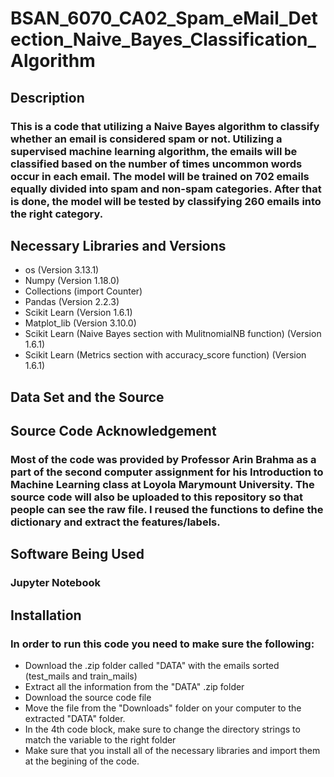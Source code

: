 # BSAN_6070_CA02_Spam_eMail_Detection_Naive_Bayes_Classification_Algorithm

## Description

### This is a code that utilizing a Naive Bayes algorithm to classify whether an email is considered spam or not. Utilizing a supervised machine learning algorithm, the emails will be classified based on the number of times uncommon words occur in each email. The model will be trained on 702 emails equally divided into spam and non-spam categories. After that is done, the model will be tested by classifying 260 emails into the right category. 

## Necessary Libraries and Versions

* os (Version 3.13.1)
* Numpy (Version 1.18.0)
* Collections (import Counter)
* Pandas (Version 2.2.3)
* Scikit Learn (Version 1.6.1)
* Matplot_lib (Version 3.10.0)
* Scikit Learn (Naive Bayes section with MulitnomialNB function) (Version 1.6.1)
* Scikit Learn (Metrics section with accuracy_score function) (Version 1.6.1)

## Data Set and the Source

###

## Source Code Acknowledgement

### Most of the code was provided by Professor Arin Brahma as a part of the second computer assignment for his Introduction to Machine Learning class at Loyola Marymount University. The source code will also be uploaded to this repository so that people can see the raw file. I reused the functions to define the dictionary and extract the features/labels.

## Software Being Used

### Jupyter Notebook


## Installation

### In order to run this code you need to make sure the following:
* Download the .zip folder called "DATA" with the emails sorted (test_mails and train_mails)
* Extract all the information from the "DATA" .zip folder
* Download the source code file
* Move the file from the "Downloads" folder on your computer to the extracted "DATA" folder.
* In the 4th code block, make sure to change the directory strings to match the variable to the right folder
* Make sure that you install all of the necessary libraries and import them at the begining of the code. 
